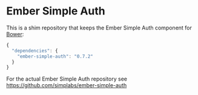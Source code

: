#  Ember Simple Auth

This is a shim repository that keeps the Ember Simple Auth component for
[Bower](http://bower.io):

```js
{
  "dependencies": {
    "ember-simple-auth": "0.7.2"
  }
}
```

For the actual Ember Simple Auth repository see
https://github.com/simplabs/ember-simple-auth
